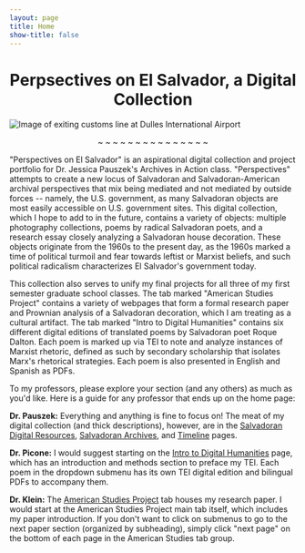 ```yaml
---
layout: page
title: Home
show-title: false
---
```

<h1 style="text-align: center;">Perpsectives on El Salvador, a Digital Collection</h1>

![Image of exiting customs line at Dulles International Airport](assets/img/salvadoran-customs-line.jpg)

<p style="text-align: center;">~ ~ ~ ~ ~ ~ ~ ~ ~ ~ ~ ~ ~ ~ ~</p>


  "Perspectives on El Salvador" is an aspirational digital collection and project portfolio for Dr. Jessica Pauszek's Archives in Action class. "Perspectives" attempts to create a new locus of Salvadoran and Salvadoran-American archival perspectives that mix being mediated and not mediated by outside forces -- namely, the U.S. government, as many Salvadoran objects are most easily accessible on U.S. government sites. This digital collection, which I hope to add to in the future, contains a variety of objects: multiple photography collections, poems by radical Salvadoran poets, and a research essay closely analyzing a Salvadoran house decoration. These objects originate from the 1960s to the present day, as the 1960s marked a time of political turmoil and fear towards leftist or Marxist beliefs, and such political radicalism characterizes El Salvador's government today.

  This collection also serves to unify my final projects for all three of my first semester graduate school classes. The tab marked "American Studies Project" contains a variety of webpages that form a formal research paper and Prownian analysis of a Salvadoran decoration, which I am treating as a cultural artifact. The tab marked "Intro to Digital Humanities" contains six different digital editions of translated poems by Salvadoran poet Roque Dalton. Each poem is marked up via TEI to note and analyze instances of Marxist rhetoric, defined as such by secondary scholarship that isolates Marx's rhetorical strategies. Each poem is also presented in English and Spanish as PDFs.

  To my professors, please explore your section (and any others) as much as you'd like. Here is a guide for any professor that ends up on the home page:

  <b>Dr. Pauszek:</b> Everything and anything is fine to focus on! The meat of my digital collection (and thick descriptions), however, are in the [Salvadoran Digital Resources](salvadoran-digital-resources), [Salvadoran Archives](salvadoran-archives), and [Timeline](timeline) pages.

 <b> Dr. Picone:</b> I would suggest starting on the [Intro to Digital Humanities](intro-to-dh) page, which has an introduction and methods section to preface my TEI. Each poem in the dropdown submenu has its own TEI digital edition and bilingual PDFs to accompany them.

<b>  Dr. Klein:</b> The [American Studies Project](american-studies) tab houses my research paper. I would start at the American Studies Project main tab itself, which includes my paper introduction. If you don't want to click on submenus to go to the next paper section (organized by subheading), simply click "next page" on the bottom of each page in the American Studies tab group.
